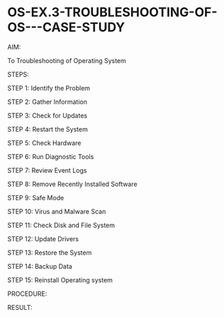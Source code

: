 # OS-EX.3-TROUBLESHOOTING-OF-OS---CASE-STUDY

AIM:

To Troubleshooting of Operating System

STEPS:

STEP 1: Identify the Problem

STEP 2: Gather Information

STEP 3: Check for Updates

STEP 4: Restart the System

STEP 5: Check Hardware

STEP 6: Run Diagnostic Tools

STEP 7: Review Event Logs

STEP 8: Remove Recently Installed Software 

STEP 9: Safe Mode 

STEP 10: Virus and Malware Scan

STEP 11: Check Disk and File System 

STEP 12: Update Drivers 

STEP 13: Restore the System

STEP 14: Backup Data 

STEP 15: Reinstall Operating system

PROCEDURE:


RESULT:
